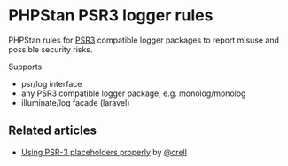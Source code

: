 # PHPStan PSR3 logger rules

PHPStan rules for [PSR3](https://www.php-fig.org/psr/psr-3/) compatible logger packages to report misuse and possible security risks.

Supports
- psr/log interface
- any PSR3 compatible logger package, e.g. monolog/monolog
- illuminate/log facade (laravel)

## Related articles

- [Using PSR-3 placeholders properly](https://peakd.com/hive-168588/@crell/using-psr-3-placeholders-properly) by [@crell](https://github.com/Crell)
